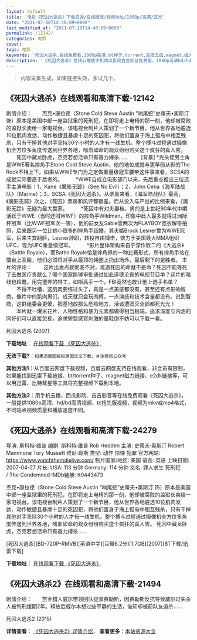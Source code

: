 ```yaml
---
layout: default
title: '电影《死囚大逃杀》下载资源/在线播放/视频地址/1080p/高清/蓝光'
date: "2021-07-10T14:40:09+0800"
last_modified_at: "2021-07-10T14:40:09+0800"
permalink: /12142/
categories: 电影
cover:
tags: 电影
keywords: '死囚大逃杀,在线免费看,1080p高清,bt种子,torrent,百度云盘,magnet,磁力链,迅雷下载资源'
description: '《死囚大逃杀》在线云播放手机西瓜影院吉吉影音免费看，1080p高清bd/hd未删减完整版和tc抢先枪版，mkv/mp4格式，附带bt/torrent种子、magnet/磁力链、百度云盘、网盘资源迅雷下载链接'
---
```


>内容采集生成，如果链接失效，多试几个。


## 《死囚大逃杀》在线观看和高清下载-12142

剧情介绍：　　杰克•康拉德（Stone Cold Steve Austin “响尾蛇”史蒂夫•奥斯汀 饰）原本是美国中部一座监狱里的死刑犯，在即将走上电椅的那一刻，他却被腐败的监狱长卖给一家电视台。该电视台制片人策划了一个新节目，他从世界各地遴选10位肌肉发达、动作敏捷且暴虐十足的死囚犯，将他们置身于海上孤岛中相互残杀，只有干掉其他对手坚持30个小时的人才有一线生机。整个搏斗过程通过摄像机全方位多角度传送到世界各地，嗜血如命的观众纷纷购买这个疯狂的真人秀。  　　死囚中藏龙卧虎，杰克若想活命只有奋力搏杀……  　　[背景] *光头佬男主角是WWE著名摔角手Stone Cold Steve Austin，他的地位成就与更早前从影的The Rock不相上下。如果从WWE专门为之定做重量级冠军腰带这件事来看，SCSA的成就实际要高于后者的。  　　*WWE自成立电影部门以来，先后重点推出三位选手主演电影：1，Kane《魔影无踪》（See No Evil）；2，John Cena《海军陆战队》（Marine）；3，SCSA《死囚大逃杀》。从票房来看，《海军陆战队》最高，《魔影无踪》次之，《死囚》票房和风评都很差。而从投入与产出的比例来看，《魔影无踪》无疑为最大赢家。  　　*死囚中有对夫妻档，男的是上世纪90年代中期活跃于WWE（当时还叫WWF）的摔角手Wildman。印象中此人最多就得过洲际杯冠军（比WWF冠军次一等），他的前女友Sable曾两次为PLAYBOY宽衣解带拍照，后来跟另一位比她小很多的摔角手结婚，其夫婿Brock Lesner曾为WWE冠军，后来主宾翻脸，Lesner辞职，转投自由搏击，效力于美国最大MMA组织UFC，现为UFC重量级冠军。  　　*影片整体架构来自于深作欣二的《大逃杀》（Battle Royale），而Battle Royale恰是摔角界的一种比赛形式，所有摔角手站在擂台上互殴，他们必须将对手从最顶的绳圈上扔出场外，最后剩下的是胜者。  本片的评论： 　　这片出发点就彻底不对，难道死囚的命就不是命？死囚不能等死了去做医疗贡献么？哪个国家能够审批通过如此道德沦丧的电视节目单？这片的暗线也超蠢，用完遭弃的特工，如斯高手一个，FBI竟然也敢让他上选手名单？ 　　不得不吐槽，这肌肉要练过头了，真是一点美感都没有，甚至还有点影响智商，像片中的肌肉男们，成天就只会玩肉搏，一点演技和技术含量都没有。说到智商，这群组委会更傻，把基地放那么危险地方，活该遭团灭全部都死光光！ 　　本片就一爆米花片，人物性格和暴力元素都做得相当极端，追求深度与内涵的同好们可以直接忽视，追求短暂感官刺激的童鞋倒不妨可以下载一看。


死囚大逃杀 (2007)

**下载地址**： [在线观看下载 《死囚大逃杀》](https://www.btbtdy.me/btdy/dy7204.html) 


**无法下载?**：`如果迅雷因版权原因无法下载，关注微信公众号 `

**其他方法1**：从百度云网盘下载视频，百度云网盘支持在线观看，非会员有限制，如果能找到迅雷下载链接、bt/torrent种子、magnet磁力链接、e2dk链接等，可以用迅雷、比特彗星等工具将完整视频下载到本地。

**其他方法2**：用手机云播、西瓜影院、吉吉影音等在线免费观看《死囚大逃杀》，一般提供1080p高清、hd/bd高清视频、tc抢先版视频，视频为mkv或mp4格式，不同站点视频质量和播放速度不同。


## 《死囚大逃杀》在线观看和高清下载-24279

导演: 斯科特·维普 编剧: 斯科特·维普 Rob Hedden 主演: 史蒂夫·奥斯汀 Robert Mammone Tory Mussett 维尼·琼斯 类型: 动作 惊悚 犯罪 官方网站: https://www.watchthemdielive.com/ 制片国家/地区: 美国 语言: 英语 上映日期: 2007-04-27 片长: USA: 113 分钟 Germany: 114 分钟 又名: 罪人求生 死刑犯 / The Condemned IMDb链接: tt0443473

杰克•康拉德（Stone Cold Steve Austin “响尾蛇”史蒂夫•奥斯汀 饰）原本是美国中部一座监狱里的死刑犯，在即将走上电椅的那一刻，他却被腐败的监狱长卖给一家电视台。该电视台制片人策划了一个新节目，他从世界各地遴选10位肌肉发达、动作敏捷且暴虐十足的死囚犯，将他们置身于海上孤岛中相互残杀，只有干掉其他对手坚持30个小时的人才有一线生机。整个搏斗过程通过摄像机全方位多角度传送到世界各地，嗜血如命的观众纷纷购买这个疯狂的真人秀。 死囚中藏龙卧虎，杰克若想活命只有奋力搏杀……


[死囚大逃杀][BD-720P-RMVB][英语中字][豆瓣6.2分][1.7GB][2007][BT下载/迅雷下载]

**下载地址**： [在线观看下载 《死囚大逃杀》](https://www.btdx8.com/torrent/the_condemned_2007.html) 


## 《死囚大逃杀2》在线观看和高清下载-21494

剧情介绍：　　赏金猎人威尔带领团队捉拿赛勒斯，因赛勒斯反抗导致威尔过失杀人被判刑缓期2年。释放后威尔本想过些平静的生活，谁知却被前队友追杀……


死囚大逃杀2 (2015)

**详情查看**： [《死囚大逃杀2》详情介绍](/movie/21494/)， **查看更多**：[本站资源大全](/movie/t/all/)

